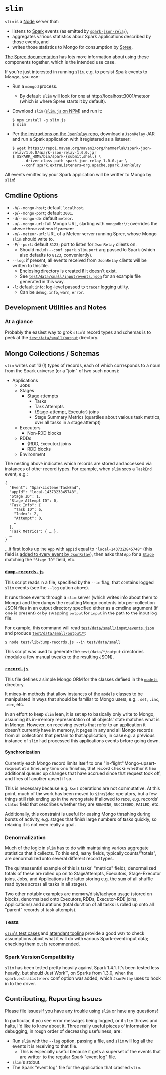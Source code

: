 # `slim`
`slim` is a [Node][] server that:

* listens to [Spark][] events (as emitted by [`spark-json-relay`][]), 
* aggregates various statistics about Spark applications described by those events, and 
* writes those statistics to Mongo for consumption by [Spree][].

[The Spree documentation][Spree] has lots more information about using these components together, which is the intended use case.

If you're just interested in running `slim`, e.g. to persist Spark events to Mongo, you can:
* Run a `mongod` process.
  * By default, `slim` will look for one at http://localhost:3001/meteor (which is where Spree starts it by default).
* Download `slim` ([`slim.js` on NPM][slim.js]) and run it:

  ```
  $ npm install -g slim.js
  $ slim
  ```

* Per [the instructions on the  `JsonRelay` repo](https://github.com/hammerlab/spark-json-relay), download a `JsonRelay` JAR and run a Spark application with it registered as a listener:

  ```
  $ wget https://repo1.maven.org/maven2/org/hammerlab/spark-json-relay/1.0.0/spark-json-relay-1.0.0.jar
  $ $SPARK_HOME/bin/spark-{submit,shell} \
      --driver-class-path spark-json-relay-1.0.0.jar \
      --conf spark.extraListeners=org.apache.spark.JsonRelay
  ```

All events emitted by your Spark application will be written to Mongo by `slim`!

## Cmdline Options
* `-h`/`--mongo-host`; default `localhost`.
* `-p`/`--mongo-port`; default `3001`.
* `-d`/`--mongo-db`; default `meteor`.
* `-u`/`--mongo-url`: full Mongo URL, starting with `mongodb://`; overrides the above three options if present.
* `-m`/`--meteor-url`: URL of a Meteor server running Spree, whose Mongo `slim` should write to.
* `-P`/`--port`: default `8123`; port to listen for `JsonRelay` clients on.
  * Should match `--conf spark.slim.port` arg passed to Spark (which also defaults to `8123`, conveniently).
* `--log`: if present, all events received from `JsonRelay` clients will be written to this file.
  * Enclosing directory is created if it doesn't exist.
  * See [`test/data/small/input/events.json`][] for an example file generated in this way.
* `-l`: default `info`; log-level passed to [`tracer`][] logging utility.
  * Can be `debug`, `info`, `warn`, `error`.

## Development Utilities and Notes

### At a glance
Probably the easiest way to grok `slim`'s record types and schemas is to peek at the [`test/data/small/output`][] directory.

## Mongo Collections / Schemas
`slim` writes out 13 (!) types of records, each of which corresponds to a noun from the Spark universe (or a "join" of two such nouns):

* Applications
  * Jobs
  * Stages
    * Stage attempts
      * Tasks
      * Task Attempts
      * {Stage-attempt, Executor} joins
      * Stage Summary Metrics (quartiles about various task metrics, over all tasks in a stage attempt)
  * Executors
    * Non-RDD blocks
  * RDDs
    * {RDD, Executor} joins
    * RDD blocks
  * Environment

The nesting above indicates which records are stored and accessed via instances of other record types. For example, when `slim` sees a `TaskEnd` event, e.g.:

```
{
  "Event": "SparkListenerTaskEnd",
  "appId": "local-1437323845748",
  "Stage ID": 1,
  "Stage Attempt ID": 0,
  "Task Info": {
    "Task ID": 6,
    "Index": 2,
    "Attempt": 0,
    …
  },
  "Task Metrics": { … },
  …
}
```

…it first looks up the [`App`][] with `appId` equal to `"local-1437323845748"` (this field is [added to every event by `JsonRelay`](https://github.com/hammerlab/spark-json-relay/blob/abfea947334a6185cfd43e64a552806094c4c584/client/src/main/scala/org/apache/spark/JsonRelay.scala#L61)), then asks that `App` for a [`Stage`][] matching the `"Stage ID"` field, etc.

### [`dump-records.js`][]
This script reads in a file, specified by the `--in` flag, that contains logged `slim` events (see the `--log` option above).

It runs those events through a `slim` server (which writes info about them to Mongo) and then dumps the resulting Mongo contents into per-collection JSON files in an output directory specified either as a cmdline argument (if one is present) or by swapping `output` for `input` in the path to the input log file.

For example, this command will read [`test/data/small/input/events.json`][] and produce [`test/data/small/output/*`][`test/data/small/output`]:
```
$ node test/lib/dump-records.js --in test/data/small
```

This script was used to generate the `test/data/*/output` directories (modulo a few manual tweaks to the resulting JSON).

### [`record.js`][]
This file defines a simple Mongo ORM for the classes defined in the [`models`][] directory. 

It mixes-in methods that allow instances of the `models` classes to be manipulated in ways that should be familiar to Mongo users, e.g. `.set`, `.inc`, `.dec`, etc.

In an effort to keep `slim` lean, it is set up to basically only write to Mongo, assuming its in-memory representation of all objects' state matches what is in Mongo. However, on receiving events that refer to an application it doesn't currently have in memory, it pages in any and all Mongo records from all collections that pertain to that application, in case e.g. a previous instance of `slim` had processed this applications events before going down.

#### Synchronization
Currently each Mongo record limits itself to one "in-flight" Mongo-upsert-request at a time; any time one finishes, that record checks whether it has additional queued up changes that have accrued since that request took off, and fires off another upsert if so. 

This is necessary because e.g. `$set` operations are not commutative. At this point, much of the work has been moved to `$inc`/`$dec` operators, but a few things still risk ending up in the wrong state if allowed to race, e.g. records' `status` field that describes whether they are `RUNNING`, `SUCCEEDED`, `FAILED`, etc.

Additionally, this constraint is useful for easing Mongo thrashing during bursts of activity, e.g. stages that finish large numbers of tasks quickly, so relaxing it is not even really a goal.

### Denormalization
Much of the logic in `slim` has to do with maintaining various aggregate statistics that it collects. To this end, many fields, typically counts/"totals", are denormalized onto several different record types.

The quintessential example of this is tasks' "metrics" fields; denormalized totals of these are rolled up on to StageAttempts, Executors, Stage-Executor joins, Jobs, and Applications (the latter storing e.g. the sum of all shuffle read bytes across all tasks in all stages).

Two other notable examples are memory/disk/tachyon usage (stored on blocks, denormalized onto Executors, RDDs, Executor-RDD joins, Applications) and durations (total duration of all tasks is rolled up onto all "parent" records of task attempts).

### Tests

[`slim`'s test cases](https://github.com/hammerlab/slim/tree/69307377f9f5f8534e5385b530fd60be3be48e5d/test/data) and [attendant tooling](https://github.com/hammerlab/slim/tree/69307377f9f5f8534e5385b530fd60be3be48e5d/test/lib) provide a good way to check assumptions about what it will do with various Spark-event input data; checking them out is recommended.

### Spark Version Compatibility
`slim` has been tested pretty heavily against Spark 1.4.1. It's been tested less heavily, but should Just Work™, on Sparks from 1.3.0, when the `spark.extraListeners` conf option was added, which `JsonRelay` uses to hook in to the driver.

## Contributing, Reporting Issues

Please file issues if you have any trouble using `slim` or have any questions!

In particular, if you see error messages being logged, or if `slim` throws and halts, I'd like to know about it. Three really useful pieces of information for debugging, in rough order of decreasing usefulness, are:

* Run `slim` with the `--log` option, passing a file, and `slim` will log all the events it is receiving to that file. 
  * This is especially useful because it gets a superset of the events that are written to the regular Spark "event log" file.
* `slim`'s stdout.
* The Spark "event log" file for the application that crashed `slim`.

[Node]: https://nodejs.org/
[Spark]: https://spark.apache.org/
[`spark-json-relay`]: https://github.com/hammerlab/spark-json-relay
[Spree]: https://github.com/hammerlab/spree
[`JsonRelay`]: https://github.com/hammerlab/spark-json-relay/blob/abfea947334a6185cfd43e64a552806094c4c584/client/src/main/scala/org/apache/spark/JsonRelay.scala
[`tracer`]: https://github.com/baryon/tracer
[`dump-records.js`]: https://github.com/hammerlab/slim/blob/69307377f9f5f8534e5385b530fd60be3be48e5d/test/lib/dump-records.js
[`test/data/small/input/events.json`]: https://github.com/hammerlab/slim/blob/69307377f9f5f8534e5385b530fd60be3be48e5d/test/data/small/input/events.json
[`App`]: https://github.com/hammerlab/slim/blob/69307377f9f5f8534e5385b530fd60be3be48e5d/models/app.js#L19
[`Stage`]: https://github.com/hammerlab/slim/blob/69307377f9f5f8534e5385b530fd60be3be48e5d/models/stage.js
[`test/data/small/output`]: https://github.com/hammerlab/slim/tree/69307377f9f5f8534e5385b530fd60be3be48e5d/test/data/small/output
[`record.js`]: https://github.com/hammerlab/slim/blob/69307377f9f5f8534e5385b530fd60be3be48e5d/mongo/record.js
[`models`]: https://github.com/hammerlab/slim/tree/69307377f9f5f8534e5385b530fd60be3be48e5d/models
[slim.js]: https://www.npmjs.com/package/slim.js
